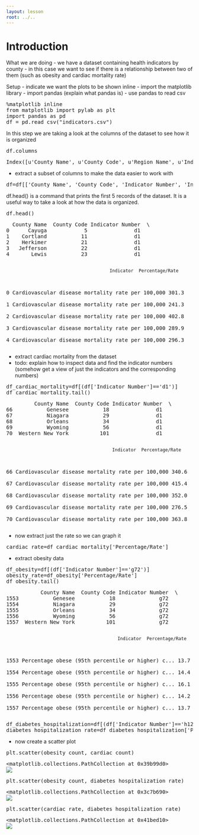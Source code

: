 ```yaml
---
layout: lesson
root: ../..
---
```


# Introduction


<div>
<p>What we are doing - we have a dataset containing health indicators by county - in this case we want to see if there is a relationship between two of them (such as obesity and cardiac mortality rate)</p>
</div>


<div>
<p>Setup - indicate we want the plots to be shown inline - import the matplotlib library - import pandas (explain what pandas is) - use pandas to read csv</p>
</div>


<div class="in">
<pre>%matplotlib inline
from matplotlib import pylab as plt
import pandas as pd
df = pd.read_csv(&#34;indicators.csv&#34;)</pre>
</div>


<div>
<p>In this step we are taking a look at the columns of the dataset to see how it is organized</p>
</div>


<div class="in">
<pre>df.columns</pre>
</div>

<div class="out">
<pre>Index([u&#39;County Name&#39;, u&#39;County Code&#39;, u&#39;Region Name&#39;, u&#39;Indicator Number&#39;, u&#39;Indicator&#39;, u&#39;Total Event Counts&#39;, u&#39;Denominator&#39;, u&#39;Denominator Note&#39;, u&#39;Measure Unit&#39;, u&#39;Percentage/Rate&#39;, u&#39;95% CI&#39;, u&#39;Data Comments&#39;, u&#39;Data Years&#39;, u&#39;Data Sources&#39;, u&#39;Quartile&#39;, u&#39;Mapping Distribution&#39;, u&#39;Location&#39;], dtype=&#39;object&#39;)</pre>
</div>


<div>
<ul>
<li>extract a subset of columns to make the data easier to work with</li>
</ul>
</div>


<div class="in">
<pre>df=df[[&#39;County Name&#39;, &#39;County Code&#39;, &#39;Indicator Number&#39;, &#39;Indicator&#39;, &#39;Percentage/Rate&#39;]]</pre>
</div>


<div>
<p>df.head() is a command that prints the first 5 records of the dataset. It is a useful way to take a look at how the data is organized.</p>
</div>


<div class="in">
<pre>df.head()</pre>
</div>

<div class="out">
<pre>  County Name  County Code Indicator Number  \
0      Cayuga            5               d1   
1    Cortland           11               d1   
2    Herkimer           21               d1   
3   Jefferson           22               d1   
4       Lewis           23               d1   

                                           Indicator  Percentage/Rate  
0  Cardiovascular disease mortality rate per 100,000            301.3  
1  Cardiovascular disease mortality rate per 100,000            241.3  
2  Cardiovascular disease mortality rate per 100,000            402.8  
3  Cardiovascular disease mortality rate per 100,000            289.9  
4  Cardiovascular disease mortality rate per 100,000            296.3  </pre>
</div>


<div>
<ul>
<li>extract cardiac mortality from the dataset</li>
<li>todo: explain how to inspect data and find the indicator numbers (somehow get a view of just the indicators and the corresponding numbers)</li>
</ul>
</div>


<div class="in">
<pre>df_cardiac_mortality=df[(df[&#39;Indicator Number&#39;]==&#39;d1&#39;)]
df_cardiac_mortality.tail()</pre>
</div>

<div class="out">
<pre>         County Name  County Code Indicator Number  \
66           Genesee           18               d1   
67           Niagara           29               d1   
68           Orleans           34               d1   
69           Wyoming           56               d1   
70  Western New York          101               d1   

                                            Indicator  Percentage/Rate  
66  Cardiovascular disease mortality rate per 100,000            340.6  
67  Cardiovascular disease mortality rate per 100,000            415.4  
68  Cardiovascular disease mortality rate per 100,000            352.0  
69  Cardiovascular disease mortality rate per 100,000            276.5  
70  Cardiovascular disease mortality rate per 100,000            363.8  </pre>
</div>


<div>
<ul>
<li>now extract just the rate so we can graph it</li>
</ul>
</div>


<div class="in">
<pre>cardiac_rate=df_cardiac_mortality[&#39;Percentage/Rate&#39;]</pre>
</div>


<div>
<ul>
<li>extract obesity data</li>
</ul>
</div>


<div class="in">
<pre>df_obesity=df[(df[&#39;Indicator Number&#39;]==&#39;g72&#39;)]
obesity_rate=df_obesity[&#39;Percentage/Rate&#39;]
df_obesity.tail()</pre>
</div>

<div class="out">
<pre>           County Name  County Code Indicator Number  \
1553           Genesee           18              g72   
1554           Niagara           29              g72   
1555           Orleans           34              g72   
1556           Wyoming           56              g72   
1557  Western New York          101              g72   

                                              Indicator  Percentage/Rate  
1553  Percentage obese (95th percentile or higher) c...             13.7  
1554  Percentage obese (95th percentile or higher) c...             14.4  
1555  Percentage obese (95th percentile or higher) c...             16.1  
1556  Percentage obese (95th percentile or higher) c...             14.2  
1557  Percentage obese (95th percentile or higher) c...             13.7  </pre>
</div>


<div class="in">
<pre>df_diabetes_hospitalization=df[(df[&#39;Indicator Number&#39;]==&#39;h12a&#39;)]
diabetes_hospitalization_rate=df_diabetes_hospitalization[&#39;Percentage/Rate&#39;]</pre>
</div>


<div>
<ul>
<li>now create a scatter plot</li>
</ul>
</div>


<div class="in">
<pre>plt.scatter(obesity_count, cardiac_count)</pre>
</div>

<div class="out">
<pre>&lt;matplotlib.collections.PathCollection at 0x39b99d0&gt;
<img src="../../intermediate/python/datavis/02-datavis_scatter_files/intermediate/python/datavis/02-datavis_scatter_18_1.png">
</pre>
</div>


<div class="in">
<pre>plt.scatter(obesity_count, diabetes_hospitalization_rate)</pre>
</div>

<div class="out">
<pre>&lt;matplotlib.collections.PathCollection at 0x3c7b690&gt;
<img src="../../intermediate/python/datavis/02-datavis_scatter_files/intermediate/python/datavis/02-datavis_scatter_19_1.png">
</pre>
</div>


<div class="in">
<pre>plt.scatter(cardiac_rate, diabetes_hospitalization_rate)</pre>
</div>

<div class="out">
<pre>&lt;matplotlib.collections.PathCollection at 0x41bed10&gt;
<img src="../../intermediate/python/datavis/02-datavis_scatter_files/intermediate/python/datavis/02-datavis_scatter_20_1.png">
</pre>
</div>


<div>

</div>
